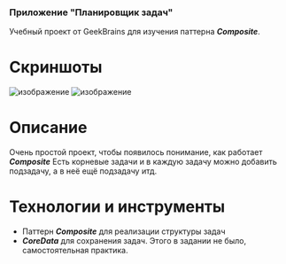 ### Приложение "Планировщик задач"
Учебный проект от GeekBrains для изучения паттерна ***Composite***.

# Скриншоты
![изображение](https://user-images.githubusercontent.com/13965776/154957530-99eb0ea8-768f-4ad6-93e3-15482f61b082.png)
![изображение](https://user-images.githubusercontent.com/13965776/154957888-b1828904-dd22-4a5a-bb91-227cbb1ad68d.png)

# Описание
Очень простой проект, чтобы появилось понимание, как работает ***Composite***
Есть корневые задачи и в каждую задачу можно добавить подзадачу, а в неё ещё подзадачу итд.

# Технологии и инструменты
- Паттерн ***Composite*** для реализации структуры задач
- ***CoreData*** для сохранения задач. Этого в задании не было, самостоятельная практика.
